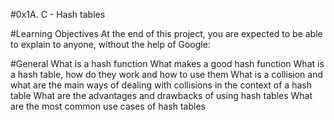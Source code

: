 #0x1A. C - Hash tables

#Learning Objectives
At the end of this project, you are expected to be able to explain to anyone, without the help of Google:

#General
What is a hash function
What makes a good hash function
What is a hash table, how do they work and how to use them
What is a collision and what are the main ways of dealing with collisions in the context of a hash table
What are the advantages and drawbacks of using hash tables
What are the most common use cases of hash tables
